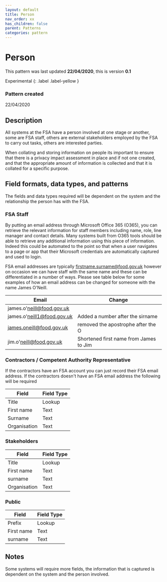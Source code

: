 ```yaml
---
layout: default
title: Person
nav_order: xx
has_children: false
parent: Patterns
categories: pattern
---
```


# Person

This pattern was last updated **22/04/2020**, this is version **0.1**

Experimental
{: .label .label-yellow }

### Pattern created

22/04/2020

## Description
All systems at the FSA have a person involved at one stage or another, some are FSA staff, others are external stakeholders employed by the FSA to carry out tasks, others are interested parties.

When collating and storing information on people its important to ensure that there is a privacy impact assessment in place and if not one created, and that the appropriate amount of information is collected and that it is collated for a specific purpose.

## Field formats, data types, and patterns
The fields and data types required will be dependent on the system and the relationship the person has with the FSA.

### FSA Staff
By putting an email address through Microsoft Office 365 (O365), you can retrieve the relevant information for staff members including name, role, line manager and contact details.  Many systems built from O365 tools should be able to retrieve any additional information using this piece of information.  Indeed this could be automated to the point so that when a user navigates to a page or app that their Microsoft credentials are automatically captured and used to login.

FSA email addresses are typically firstname.surname@food.gov.uk however on occasion we can have staff with the same name and these can be differentiated in a number of ways.  Please see table below for some examples of how an email address can be changed for someone with the name James O'Neill.

| Email | Change |
|--------------|--------|
| james.o'neill@food.gov.uk |  |
| james.o'neill1@food.gov.uk | Added a number after the sirname |
| james.oneill@food.gov.uk | removed the apostrophe after the O |
| jim.o'neill@food.gov.uk| Shortened first name from James to Jim |



### Contractors / Competent Authority Representative
If the contractors have an FSA account you can just record their FSA email address.  If the contractors doesn't have an FSA email address the following will be required

| Field | Field Type |
|--------------|--------|
| Title | Lookup |
| First name | Text |
| Surname | Text |
| Organisation | Text |


### Stakeholders
| Field | Field Type |
|--------------|--------|
| Title | Lookup |
| First name | Text |
| surname | Text |
| Organisation | Text |


### Public
| Field | Field Type |
|--------------|--------|
| Prefix | Lookup |
| First name | Text |
| surname | Text |


## Notes
Some systems will require more fields, the information that is captured is dependent on the system and the person involved.
